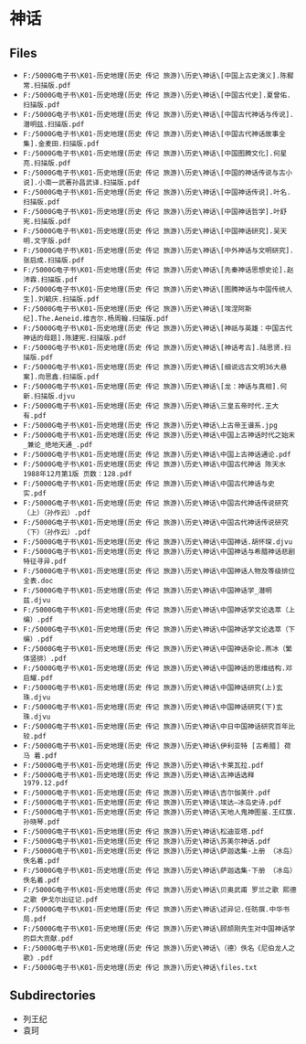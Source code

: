 # 神话

## Files

- `F:/5000G电子书\K01-历史地理(历史 传记 旅游)\历史\神话\[中国上古史演义].陈穉常.扫描版.pdf`
- `F:/5000G电子书\K01-历史地理(历史 传记 旅游)\历史\神话\[中国古代史].夏曾佑.扫描版.pdf`
- `F:/5000G电子书\K01-历史地理(历史 传记 旅游)\历史\神话\[中国古代神话与传说].潜明兹.扫描版.pdf`
- `F:/5000G电子书\K01-历史地理(历史 传记 旅游)\历史\神话\[中国古代神话故事全集].金麦田.扫描版.pdf`
- `F:/5000G电子书\K01-历史地理(历史 传记 旅游)\历史\神话\[中国图腾文化].何星亮.扫描版.pdf`
- `F:/5000G电子书\K01-历史地理(历史 传记 旅游)\历史\神话\[中国的神话传说与古小说].小南一武著孙昌武译.扫描版.pdf`
- `F:/5000G电子书\K01-历史地理(历史 传记 旅游)\历史\神话\[中国神话传说].叶名.扫描版.pdf`
- `F:/5000G电子书\K01-历史地理(历史 传记 旅游)\历史\神话\[中国神话哲学].叶舒宪.扫描版.pdf`
- `F:/5000G电子书\K01-历史地理(历史 传记 旅游)\历史\神话\[中国神话研究].吴天明.文字版.pdf`
- `F:/5000G电子书\K01-历史地理(历史 传记 旅游)\历史\神话\[中外神话与文明研究].张启成.扫描版.pdf`
- `F:/5000G电子书\K01-历史地理(历史 传记 旅游)\历史\神话\[先秦神话思想史论].赵沛霖.扫描版.pdf`
- `F:/5000G电子书\K01-历史地理(历史 传记 旅游)\历史\神话\[图腾神话与中国传统人生].刘毓庆.扫描版.pdf`
- `F:/5000G电子书\K01-历史地理(历史 传记 旅游)\历史\神话\[埃涅阿斯纪].The.Aeneid.维吉尔.杨周翰.扫描版.pdf`
- `F:/5000G电子书\K01-历史地理(历史 传记 旅游)\历史\神话\[神祇与英雄：中国古代神话的母题].陈建宪.扫描版.pdf`
- `F:/5000G电子书\K01-历史地理(历史 传记 旅游)\历史\神话\[神话考古].陆思贤.扫描版.pdf`
- `F:/5000G电子书\K01-历史地理(历史 传记 旅游)\历史\神话\[细说远古文明36大悬案].向思鑫.扫描版.pdf`
- `F:/5000G电子书\K01-历史地理(历史 传记 旅游)\历史\神话\[龙：神话与真相].何新.扫描版.djvu`
- `F:/5000G电子书\K01-历史地理(历史 传记 旅游)\历史\神话\三皇五帝时代.王大有.pdf`
- `F:/5000G电子书\K01-历史地理(历史 传记 旅游)\历史\神话\上古帝王谱系.jpg`
- `F:/5000G电子书\K01-历史地理(历史 传记 旅游)\历史\神话\中国上古神话时代之始末_兼论_绝地天通_.pdf`
- `F:/5000G电子书\K01-历史地理(历史 传记 旅游)\历史\神话\中国上古神话通论.pdf`
- `F:/5000G电子书\K01-历史地理(历史 传记 旅游)\历史\神话\中国古代神话 陈天水 1988年12月第1版 页数：128.pdf`
- `F:/5000G电子书\K01-历史地理(历史 传记 旅游)\历史\神话\中国古代神话与史实.pdf`
- `F:/5000G电子书\K01-历史地理(历史 传记 旅游)\历史\神话\中国古代神话传说研究（上）（孙作云）.pdf`
- `F:/5000G电子书\K01-历史地理(历史 传记 旅游)\历史\神话\中国古代神话传说研究（下）（孙作云）.pdf`
- `F:/5000G电子书\K01-历史地理(历史 传记 旅游)\历史\神话\中国神话.胡怀琛.djvu`
- `F:/5000G电子书\K01-历史地理(历史 传记 旅游)\历史\神话\中国神话与希腊神话悲剧特征寻异.pdf`
- `F:/5000G电子书\K01-历史地理(历史 传记 旅游)\历史\神话\中国神话人物及等级排位全表.doc`
- `F:/5000G电子书\K01-历史地理(历史 传记 旅游)\历史\神话\中国神话学_潜明兹.djvu`
- `F:/5000G电子书\K01-历史地理(历史 传记 旅游)\历史\神话\中国神话学文论选萃（上编）.pdf`
- `F:/5000G电子书\K01-历史地理(历史 传记 旅游)\历史\神话\中国神话学文论选萃（下编）.pdf`
- `F:/5000G电子书\K01-历史地理(历史 传记 旅游)\历史\神话\中国神话杂论.燕冰（繁体竖排）.pdf`
- `F:/5000G电子书\K01-历史地理(历史 传记 旅游)\历史\神话\中国神话的思维结构.邓启耀.pdf`
- `F:/5000G电子书\K01-历史地理(历史 传记 旅游)\历史\神话\中国神话研究(上)玄珠.djvu`
- `F:/5000G电子书\K01-历史地理(历史 传记 旅游)\历史\神话\中国神话研究(下)玄珠.djvu`
- `F:/5000G电子书\K01-历史地理(历史 传记 旅游)\历史\神话\中日中国神话研究百年比较.pdf`
- `F:/5000G电子书\K01-历史地理(历史 传记 旅游)\历史\神话\伊利亚特 [古希腊] 荷马 着.pdf`
- `F:/5000G电子书\K01-历史地理(历史 传记 旅游)\历史\神话\卡莱瓦拉.pdf`
- `F:/5000G电子书\K01-历史地理(历史 传记 旅游)\历史\神话\古神话选释1979.12.pdf`
- `F:/5000G电子书\K01-历史地理(历史 传记 旅游)\历史\神话\吉尔伽美什.pdf`
- `F:/5000G电子书\K01-历史地理(历史 传记 旅游)\历史\神话\埃达—冰岛史诗.pdf`
- `F:/5000G电子书\K01-历史地理(历史 传记 旅游)\历史\神话\天地人鬼神图鉴.王红旗.孙晓琴.pdf`
- `F:/5000G电子书\K01-历史地理(历史 传记 旅游)\历史\神话\松迪亚塔.pdf`
- `F:/5000G电子书\K01-历史地理(历史 传记 旅游)\历史\神话\苏美尔神话.pdf`
- `F:/5000G电子书\K01-历史地理(历史 传记 旅游)\历史\神话\萨迦选集·上册 （冰岛）佚名着.pdf`
- `F:/5000G电子书\K01-历史地理(历史 传记 旅游)\历史\神话\萨迦选集·下册 （冰岛）佚名着.pdf`
- `F:/5000G电子书\K01-历史地理(历史 传记 旅游)\历史\神话\贝奥武甫 罗兰之歌 熙德之歌 伊戈尔出征记.pdf`
- `F:/5000G电子书\K01-历史地理(历史 传记 旅游)\历史\神话\述异记.任昉撰.中华书局.pdf`
- `F:/5000G电子书\K01-历史地理(历史 传记 旅游)\历史\神话\顾颉刚先生对中国神话学的巨大贡献.pdf`
- `F:/5000G电子书\K01-历史地理(历史 传记 旅游)\历史\神话\（德）佚名《尼伯龙人之歌》.pdf`
- `F:/5000G电子书\K01-历史地理(历史 传记 旅游)\历史\神话\files.txt`

## Subdirectories

- 列王纪
- 袁珂
